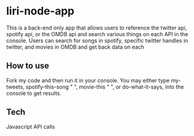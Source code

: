 # liri-node-app

This is a back-end only app that allows users to reference the twitter api, spotify api, or the OMDB api and search various things on each API in the console. Users can search for songs in spotify, specific twitter handles in twitter, and movies in OMDB and get back data on each

## How to use

Fork my code and then run it in your console. You may either type my-tweets, spotify-this-song " ", movie-this " ", or do-what-it-says, into the console to get results.

## Tech

Javascript API calls
